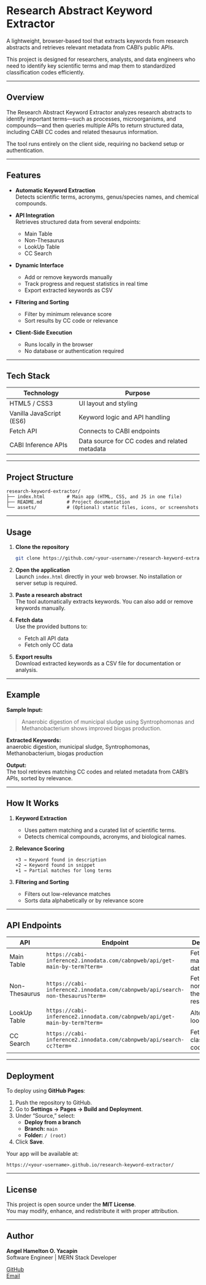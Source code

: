 # Research Abstract Keyword Extractor

A lightweight, browser-based tool that extracts keywords from research abstracts and retrieves relevant metadata from CABI’s public APIs.

This project is designed for researchers, analysts, and data engineers who need to identify key scientific terms and map them to standardized classification codes efficiently.

---

## Overview

The Research Abstract Keyword Extractor analyzes research abstracts to identify important terms—such as processes, microorganisms, and compounds—and then queries multiple APIs to return structured data, including CABI CC codes and related thesaurus information.

The tool runs entirely on the client side, requiring no backend setup or authentication.

---

## Features

- **Automatic Keyword Extraction**  
  Detects scientific terms, acronyms, genus/species names, and chemical compounds.

- **API Integration**  
  Retrieves structured data from several endpoints:  
  - Main Table  
  - Non-Thesaurus  
  - LookUp Table  
  - CC Search

- **Dynamic Interface**  
  - Add or remove keywords manually  
  - Track progress and request statistics in real time  
  - Export extracted keywords as CSV

- **Filtering and Sorting**  
  - Filter by minimum relevance score  
  - Sort results by CC code or relevance

- **Client-Side Execution**  
  - Runs locally in the browser  
  - No database or authentication required

---

## Tech Stack

| Technology | Purpose |
|-------------|----------|
| HTML5 / CSS3 | UI layout and styling |
| Vanilla JavaScript (ES6) | Keyword logic and API handling |
| Fetch API | Connects to CABI endpoints |
| CABI Inference APIs | Data source for CC codes and related metadata |

---

## Project Structure

```
research-keyword-extractor/
├── index.html        # Main app (HTML, CSS, and JS in one file)
├── README.md         # Project documentation
└── assets/           # (Optional) static files, icons, or screenshots
```

---

## Usage

1. **Clone the repository**
   ```bash
   git clone https://github.com/<your-username>/research-keyword-extractor.git
   ```

2. **Open the application**  
   Launch `index.html` directly in your web browser. No installation or server setup is required.

3. **Paste a research abstract**  
   The tool automatically extracts keywords. You can also add or remove keywords manually.

4. **Fetch data**  
   Use the provided buttons to:
   - Fetch all API data  
   - Fetch only CC data

5. **Export results**  
   Download extracted keywords as a CSV file for documentation or analysis.

---

## Example

**Sample Input:**  
> Anaerobic digestion of municipal sludge using Syntrophomonas and Methanobacterium shows improved biogas production.

**Extracted Keywords:**  
anaerobic digestion, municipal sludge, Syntrophomonas, Methanobacterium, biogas production

**Output:**  
The tool retrieves matching CC codes and related metadata from CABI’s APIs, sorted by relevance.

---

## How It Works

1. **Keyword Extraction**
   - Uses pattern matching and a curated list of scientific terms.
   - Detects chemical compounds, acronyms, and biological names.

2. **Relevance Scoring**
   ```
   +3 → Keyword found in description  
   +2 → Keyword found in snippet  
   +1 → Partial matches for long terms
   ```

3. **Filtering and Sorting**
   - Filters out low-relevance matches
   - Sorts data alphabetically or by relevance score

---

## API Endpoints

| API | Endpoint | Description |
|------|-----------|-------------|
| Main Table | `https://cabi-inference2.innodata.com/cabnpweb/api/get-main-by-term?term=` | Fetches main table data |
| Non-Thesaurus | `https://cabi-inference2.innodata.com/cabnpweb/api/search-non-thesaurus?term=` | Fetches non-thesaurus results |
| LookUp Table | `https://cabi-inference2.innodata.com/cabnpweb/api/get-main-by-term?term=` | Alternate lookup |
| CC Search | `https://cabi-inference2.innodata.com/cabnpweb/api/search-cc?term=` | Fetches classification codes |

---

## Deployment

To deploy using **GitHub Pages**:

1. Push the repository to GitHub.  
2. Go to **Settings → Pages → Build and Deployment**.  
3. Under “Source,” select:  
   - **Deploy from a branch**  
   - **Branch:** `main`  
   - **Folder:** `/ (root)`  
4. Click **Save**.

Your app will be available at:  
```
https://<your-username>.github.io/research-keyword-extractor/
```

---

## License

This project is open source under the **MIT License**.  
You may modify, enhance, and redistribute it with proper attribution.

---

## Author

**Angel Hamelton O. Yacapin**  
Software Engineer | MERN Stack Developer  

[GitHub](https://github.com/TonYacapin)  
[Email](mailto:yacapinton@gmail.com)
